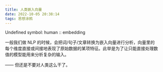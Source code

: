 ```yaml
---
title: 人类嵌入向量
date: 2022-10-05 20:38:14
tags: 思想涂鸦
---
```


Undefined symbol: human :: embedding

<!-- more -->

一般我们做 NLP 的时候，会把词/句子/文章转换为嵌入向量进行分析，向量里的每个维度直接或间接地表现了原始数据的某项特征。此举是为了让只能直接处理数值的模型能用来分析复杂的输入。

—— 但还是不要对人类这么干了。
